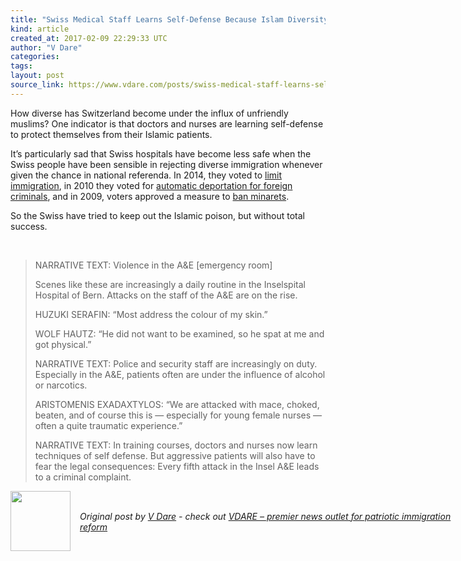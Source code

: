 ```yaml
---
title: "Swiss Medical Staff Learns Self-Defense Because Islam Diversity"
kind: article
created_at: 2017-02-09 22:29:33 UTC
author: "V Dare"
categories: 
tags: 
layout: post
source_link: https://www.vdare.com/posts/swiss-medical-staff-learns-self-defense-because-islam-diversity
---
```



<!-- Cheat sheet: front matter key values above generated by planet.rb


   Swiss Medical Staff Learns Self-Defense Because Islam Diversity             # => "I Made a Pretty Gem - Planet.rb"
   https://www.vdare.com/posts/swiss-medical-staff-learns-self-defense-because-islam-diversity               # => "http://poteland.com/blog/i-made-a-pretty-gem-planet-dot-rb/"
   2017-02-09 22:29:33 UTC              # => "2012-04-14 05:17:00 UTC"
   &lt;div class=&quot;pf-content&quot;&gt;&lt;p&gt;How diverse has Switzerland become under the influx of unfriendly muslims? One indicator is that doctors and nurses are learning self-defense to protect themselves from their Islamic patients.&lt;/p&gt;
&lt;p&gt;It’s particularly sad that Swiss hospitals have become less safe when the Swiss people have been sensible in rejecting diverse immigration whenever given the chance in national referenda. In 2014, they voted to &lt;a href=&quot;http://www.limitstogrowth.org/articles/2014/02/09/swiss-public-votes-in-national-referendum-to-limit-immigration/&quot;&gt;limit immigration&lt;/a&gt;, in 2010 they voted for &lt;a href=&quot;http://www.limitstogrowth.org/articles/2010/11/29/swiss-voters-choose-deportation-for-criminal-aliens/&quot;&gt;automatic deportation for foreign criminals&lt;/a&gt;, and in 2009, voters approved a measure to &lt;a href=&quot;http://www.vdare.com/posts/swiss-women-voted-against-burqas-as-well-as-minarets&quot;&gt;ban minarets&lt;/a&gt;.&lt;/p&gt;
&lt;p&gt;So the Swiss have tried to keep out the Islamic poison, but without total success.&lt;/p&gt;&lt;div id=&quot;57966237cc52c74a5e1363c4&quot; class=&quot;vdb_player vdb_57966237cc52c74a5e1363c456bcd17ce4b018167fea5539&quot;&gt;    &lt;/div&gt;
&lt;p&gt;&lt;br&gt;
&lt;span id=&quot;more-14711&quot;&gt;&lt;/span&gt;&lt;/p&gt;
&lt;blockquote&gt;&lt;p&gt;NARRATIVE TEXT: Violence in the A&amp;amp;E [emergency room]&lt;/p&gt;
&lt;p&gt;Scenes like these are increasingly a daily routine in the Inselspital Hospital of Bern. Attacks on the staff of the A&amp;amp;E are on the rise.&lt;/p&gt;
&lt;p&gt;HUZUKI SERAFIN: “Most address the colour of my skin.”&lt;/p&gt;
&lt;p&gt;WOLF HAUTZ: “He did not want to be examined, so he spat at me and got physical.”&lt;/p&gt;
&lt;p&gt;NARRATIVE TEXT: Police and security staff are increasingly on duty. Especially in the A&amp;amp;E, patients often are under the influence of alcohol or narcotics.&lt;/p&gt;
&lt;p&gt;ARISTOMENIS EXADAXTYLOS: “We are attacked with mace, choked, beaten, and of course this is — especially for young female nurses — often a quite traumatic experience.”&lt;/p&gt;
&lt;p&gt;NARRATIVE TEXT: In training courses, doctors and nurses now learn techniques of self defense. But aggressive patients will also have to fear the legal consequences: Every fifth attack in the Insel A&amp;amp;E leads to a criminal complaint.&lt;/p&gt;&lt;/blockquote&gt;
&lt;/div&gt;           # => "I’ve been hurting to write this ever since we had the idea of creating a Planet for Cubox..." (Continued)
   VDARE – premier news outlet for patriotic immigration reform              # => "This is where I tell you stuff"
   vdare-premier-news-outlet-for-patriotic-immigratio              # => "this-is-where-i-tell-you-stuff"
   https://www.vdare.com               # => "http://poteland.com/articles"
           # => "programming planet"
                 # => "go ruby jekyll"
                 # => "http://poteland.com/images/site-logo.png"
   V Dare                 # => "Pablo Astigarraga"
   @vdar                # => "poteland"
   http://twitter.com/@vdar            # => "http://twitter.com/poteland" -->
<div class="pf-content"><p>How diverse has Switzerland become under the influx of unfriendly muslims? One indicator is that doctors and nurses are learning self-defense to protect themselves from their Islamic patients.</p>
<p>It’s particularly sad that Swiss hospitals have become less safe when the Swiss people have been sensible in rejecting diverse immigration whenever given the chance in national referenda. In 2014, they voted to <a href="http://www.limitstogrowth.org/articles/2014/02/09/swiss-public-votes-in-national-referendum-to-limit-immigration/">limit immigration</a>, in 2010 they voted for <a href="http://www.limitstogrowth.org/articles/2010/11/29/swiss-voters-choose-deportation-for-criminal-aliens/">automatic deportation for foreign criminals</a>, and in 2009, voters approved a measure to <a href="http://www.vdare.com/posts/swiss-women-voted-against-burqas-as-well-as-minarets">ban minarets</a>.</p>
<p>So the Swiss have tried to keep out the Islamic poison, but without total success.</p><div id="57966237cc52c74a5e1363c4" class="vdb_player vdb_57966237cc52c74a5e1363c456bcd17ce4b018167fea5539">    </div>
<p><br>
<span id="more-14711"></span></p>
<blockquote><p>NARRATIVE TEXT: Violence in the A&amp;E [emergency room]</p>
<p>Scenes like these are increasingly a daily routine in the Inselspital Hospital of Bern. Attacks on the staff of the A&amp;E are on the rise.</p>
<p>HUZUKI SERAFIN: “Most address the colour of my skin.”</p>
<p>WOLF HAUTZ: “He did not want to be examined, so he spat at me and got physical.”</p>
<p>NARRATIVE TEXT: Police and security staff are increasingly on duty. Especially in the A&amp;E, patients often are under the influence of alcohol or narcotics.</p>
<p>ARISTOMENIS EXADAXTYLOS: “We are attacked with mace, choked, beaten, and of course this is — especially for young female nurses — often a quite traumatic experience.”</p>
<p>NARRATIVE TEXT: In training courses, doctors and nurses now learn techniques of self defense. But aggressive patients will also have to fear the legal consequences: Every fifth attack in the Insel A&amp;E leads to a criminal complaint.</p></blockquote>
</div><div class="">
  <img src="" style="width: 96px; height: 96;">
  <span style="position: absolute; padding: 32px 15px;">
    <i>Original post by <a href="http://twitter.com/@vdar">V Dare</a> - check out <a href="https://www.vdare.com">VDARE – premier news outlet for patriotic immigration reform</a></i>
  </span>
</div>
